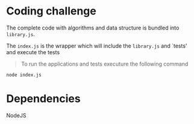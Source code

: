 # Coding challenge

The complete code with algorithms and data structure is bundled into `library.js`.

The `index.js` is the wrapper which will include the `library.js` and `tests' and execute the tests


> To run the applications and tests executure the following command

`node index.js`


# Dependencies

NodeJS